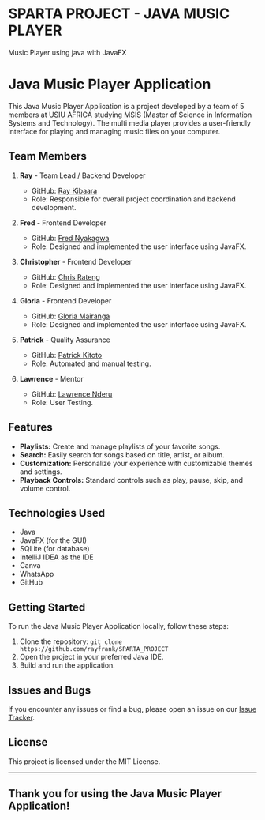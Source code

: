# SPARTA PROJECT - JAVA MUSIC PLAYER
Music Player using java with JavaFX

# Java Music Player Application

This Java Music Player Application is a project developed by a team of 5 members at USIU AFRICA studying MSIS (Master of Science in Information Systems and Technology). The multi media player provides a user-friendly interface for playing and managing music files on your computer.

## Team Members

1. **Ray** - Team Lead / Backend Developer
   - GitHub: [Ray Kibaara](https://github.com/rayfrank)
   - Role: Responsible for overall project coordination and backend development.

2. **Fred** - Frontend Developer
   - GitHub: [Fred Nyakagwa](https://github.com/nyakagwafred)
   - Role: Designed and implemented the user interface using JavaFX.

3. **Christopher** - Frontend Developer
   - GitHub: [Chris Rateng](https://github.com/Throw8008s)
   - Role: Designed and implemented the user interface using JavaFX.

4. **Gloria** - Frontend Developer
   - GitHub: [Gloria Mairanga](https://github.com/ngendomairanga)
   - Role: Designed and implemented the user interface using JavaFX.

5. **Patrick** - Quality Assurance
   - GitHub: [Patrick Kitoto](https://github.com/*)
   - Role: Automated and manual testing.

6. **Lawrence** - Mentor
   - GitHub: [Lawrence Nderu](https://github.com/*)
   - Role: User Testing.

## Features

- **Playlists:** Create and manage playlists of your favorite songs.
- **Search:** Easily search for songs based on title, artist, or album.
- **Customization:** Personalize your experience with customizable themes and settings.
- **Playback Controls:** Standard controls such as play, pause, skip, and volume control.

## Technologies Used

- Java
- JavaFX (for the GUI)
- SQLite (for database)
- IntelliJ IDEA as the IDE
- Canva
- WhatsApp
- GitHub

## Getting Started

To run the Java Music Player Application locally, follow these steps:

1. Clone the repository: `git clone https://github.com/rayfrank/SPARTA_PROJECT`
2. Open the project in your preferred Java IDE.
3. Build and run the application.

## Issues and Bugs

If you encounter any issues or find a bug, please open an issue on our [Issue Tracker](https://github.com/rayfrank/SPARTA_PROJECT/issues).

## License

This project is licensed under the MIT License.

---

Thank you for using the Java Music Player Application!
---




